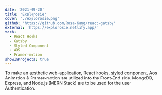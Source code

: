 ```yaml
---
date: '2021-09-20'
title: 'Explorosie'
cover: './explorosie.png'
github: 'https://github.com/Rosa-Kang/react-gatsby'
external: 'https://explorosie.netlify.app/'
tech:
  - React Hooks
  - Gatsby
  - Styled Component
  - AOS
  - Framer-motion
showInProjects: true
---
```

To make an aesthetic web-application, React hooks, styled component, Aos Animation & Framer-motion are utilized into the Front-End side. MongoDB, Express, and Node.js (MERN Stack) are to be used for the user Authentication.
